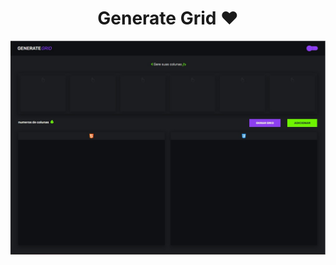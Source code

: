 <h1 align="center">Generate Grid ❤️</h1>

<p align="center">
  <img src="src/assets/generate-grid.jpg" title="home"  width="1300">
</p>
